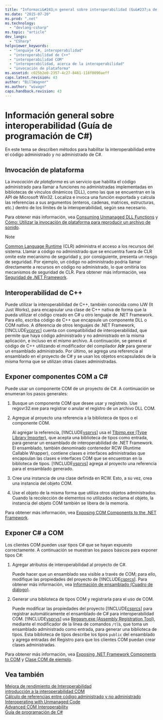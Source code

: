 ```yaml
---
title: "Informaci&#243;n general sobre interoperabilidad (Gu&#237;a de programaci&#243;n de C#) | Microsoft Docs"
ms.date: "2015-07-20"
ms.prod: ".net"
ms.technology: 
  - "devlang-csharp"
ms.topic: "article"
dev_langs: 
  - "CSharp"
helpviewer_keywords: 
  - "lenguaje C#, interoperabilidad"
  - "interoperabilidad de C++"
  - "interoperabilidad COM"
  - "interoperabilidad, acerca de la interoperabilidad"
  - "invocación de plataforma"
ms.assetid: c025b2e0-2357-4c27-8461-118f0090aeff
caps.latest.revision: 43
author: "BillWagner"
ms.author: "wiwagn"
caps.handback.revision: 43
---
```

# Informaci&#243;n general sobre interoperabilidad (Gu&#237;a de programaci&#243;n de C#)
En este tema se describen métodos para habilitar la interoperabilidad entre el código administrado y no administrado de C\#.  
  
## Invocación de plataforma  
 La *invocación de plataforma* es un servicio que habilita el código administrado para llamar a funciones no administradas implementadas en bibliotecas de vínculos dinámicos \(DLL\), como las que se encuentran en la API de Microsoft Win32.  Localiza e invoca una función exportada y calcula las referencias a sus argumentos \(enteros, cadenas, matrices, estructuras, etc.\) dentro de los límites de la interoperabilidad, según sea necesario.  
  
 Para obtener más información, vea [Consuming Unmanaged DLL Functions](../Topic/Consuming%20Unmanaged%20DLL%20Functions.md) y [Cómo: Utilizar la invocación de plataforma para reproducir un archivo de sonido](../../../csharp/programming-guide/interop/how-to-use-platform-invoke-to-play-a-wave-file.md).  
  
> [!NOTE]
>  [Common Language Runtime](../Topic/Common%20Language%20Runtime%20\(CLR\).md) \(CLR\) administra el acceso a los recursos del sistema.  Llamar a código no administrado que se encuentra fuera de CLR omite este mecanismo de seguridad y, por consiguiente, presenta un riesgo de seguridad.  Por ejemplo, un código no administrado podría llamar directamente a recursos en código no administrado, lo que omitiría los mecanismos de seguridad de CLR.  Para obtener más información, vea [Seguridad de .NET Framework](http://go.microsoft.com/fwlink/?LinkId=37122).  
  
## Interoperabilidad de C\+\+  
 Puede utilizar la interoperabilidad de C\+\+, también conocida como IJW \(It Just Works\), para encapsular una clase de C\+\+ nativa de forma que la pueda utilizar el código creado en C\# u otro lenguaje de .NET Framework.  Para ello, escriba código de C\+\+ que encapsule un componente DLL o COM nativo.  A diferencia de otros lenguajes de .NET Framework, [!INCLUDE[vcprvc](../../../csharp/programming-guide/interop/includes/vcprvc-md.md)] cuenta con compatibilidad de interoperabilidad, que permite que haya código administrado y no administrado en la misma aplicación, e incluso en el mismo archivo.  A continuación, se genera el código de C\+\+ utilizando el modificador del compilador **\/clr** para generar un ensamblado administrado.  Por último, se agrega una referencia al ensamblado en el proyecto de C\# y se usan los objetos encapsulados de la misma forma que se utilizan otras clases administradas.  
  
## Exponer componentes COM a C\#  
 Puede usar un componente COM de un proyecto de C\#.  A continuación se enumeran los pasos generales:  
  
1.  Busque un componente COM que desee usar y regístrelo.  Use regsvr32.exe para registrar o anular el registro de un archivo DLL COM.  
  
2.  Agregue al proyecto una referencia a la biblioteca de tipos o el componente COM.  
  
     Al agregar la referencia, [!INCLUDE[vsprvs](../../../csharp/includes/vsprvs-md.md)] usa el [Tlbimp.exe \(Type Library Importer\)](../Topic/Tlbimp.exe%20\(Type%20Library%20Importer\).md), que acepta una biblioteca de tipos como entrada, para generar un ensamblado de interoperabilidad de .NET Framework.  El ensamblado, también denominado contenedor RCW \(Runtime Callable Wrapper\), contiene clases e interfaces administradas que encapsulan las clases e interfaces COM que se encuentran en la biblioteca de tipos.  [!INCLUDE[vsprvs](../../../csharp/includes/vsprvs-md.md)] agrega al proyecto una referencia para el ensamblado generado.  
  
3.  Cree una instancia de una clase definida en RCW.  Esto, a su vez, crea una instancia del objeto COM.  
  
4.  Use el objeto de la misma forma que utiliza otros objetos administrados.  Cuando la recolección de elementos no utilizados reclama el objeto, la instancia del objeto COM también se libera de la memoria.  
  
 Para obtener más información, vea [Exposing COM Components to the .NET Framework](../Topic/Exposing%20COM%20Components%20to%20the%20.NET%20Framework.md).  
  
## Exponer C\# a COM  
 Los clientes COM pueden usar tipos C\# que se hayan expuesto correctamente.  A continuación se muestran los pasos básicos para exponer tipos C\#:  
  
1.  Agregar atributos de interoperabilidad al proyecto de C\#.  
  
     Puede hacer que un ensamblado sea visible a través de COM; para ello, modifique las propiedades del proyecto de [!INCLUDE[csprcs](../../../csharp/includes/csprcs-md.md)].  Para obtener más información, vea [Información de ensamblado \(Cuadro de diálogo\)](/visual-studio/ide/reference/assembly-information-dialog-box).  
  
2.  Generar una biblioteca de tipos COM y registrarla para el uso de COM.  
  
     Puede modificar las propiedades del proyecto [!INCLUDE[csprcs](../../../csharp/includes/csprcs-md.md)] para registrar automáticamente el ensamblado de C\# para interoperabilidad COM.  [!INCLUDE[vsprvs](../../../csharp/includes/vsprvs-md.md)] usa [Regasm.exe \(Assembly Registration Tool\)](../Topic/Regasm.exe%20\(Assembly%20Registration%20Tool\).md), mediante el modificador de la línea de comandos `/tlb`, que toma un ensamblado administrado como entrada, para generar una biblioteca de tipos.  Esta biblioteca de tipos describe los tipos `public` del ensamblado y agrega entradas del Registro para que los clientes COM puedan crear clases administradas.  
  
 Para obtener más información, vea [Exposing .NET Framework Components to COM](../Topic/Exposing%20.NET%20Framework%20Components%20to%20COM.md) y [Clase COM de ejemplo](../../../csharp/programming-guide/interop/example-com-class.md).  
  
## Vea también  
 [Mejora de rendimiento de Interoperabilidad](http://go.microsoft.com/fwlink/?LinkId=99564)   
 [introducción a la interoperabilidad COM](http://go.microsoft.com/fwlink/?LinkId=112406)   
 [Cálculo de referencias entre código administrado y no administrado](http://go.microsoft.com/fwlink/?LinkId=112398)   
 [Interoperating with Unmanaged Code](../Topic/Interoperating%20with%20Unmanaged%20Code.md)   
 [Advanced COM Interoperability](http://msdn.microsoft.com/es-es/3ada36e5-2390-4d70-b490-6ad8de92f2fb)   
 [Guía de programación de C\#](../../../csharp/programming-guide/index.md)